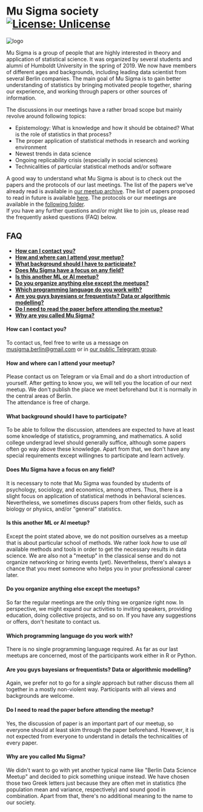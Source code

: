 # Mu Sigma society [![License: Unlicense](https://img.shields.io/badge/license-Unlicense-blue.svg)](http://unlicense.org/)

![logo](https://vectr.com/axmrk/ae6QlyRhy.png?width=280&height=280&select=a7XSU8mK8&quality=1&source=page)

Mu Sigma is a group of people that are highly interested in theory and application of statistical science. It was organized by several students and alumni of Humboldt University in the spring of 2019. We now have members of different ages and backgrounds, including leading data scientist from several Berlin companies. The main goal of Mu Sigma is to gain better understanding of statistics by bringing motivated people together, sharing our experience, and working through papers or other sources of information.

The discussions in our meetings have a rather broad scope but mainly revolve around following topics:
* Epistemology: What is knowledge and how it should be obtained? What is the role of statistics in that process?
* The proper application of statistical methods in research and working environment
* Newest trends in data science
* Ongoing replicability crisis (especially in social sciences)
* Technicalities of particular statistical methods and/or software

A good way to understand what Mu Sigma is about is to check out the papers and the protocols of our last meetings. The list of the papers we've already read is available in [our meetup archive](meetup_archive.md). The list of papers proposed to read in future is available [here](reading-list.md). The protocols or our meetings are available in the [following folder](/protocols).  
If you have any further questions and/or might like to join us, please read the frequently asked questions (FAQ) below.

## FAQ
- [**How can I contact you?**](#how-can-i-contact-you)
- [**How and where can I attend your meetup?**](#how-and-where-can-i-attend-your-meetup)
- [**What background should I have to participate?**](#what-background-should-i-have-to-participate)
- [**Does Mu Sigma have a focus on any field?**](#does-mu-sigma-have-a-focus-on-any-field)
- [**Is this another ML or AI meetup?**](#is-this-another-ml-or-ai-meetup)
- [**Do you organize anything else except the meetups?**](#do-you-organize-anything-else-except-the-meetups)
- [**Which programming language do you work with?**](#which-programming-language-do-you-work-with)
- [**Are you guys bayesians or frequentists? Data or algorithmic modelling?**](#are-you-guys-bayesians-or-frequentists-data-or-algorithmic-modelling)
- [**Do I need to read the paper before attending the meetup?**](#do-i-need-to-read-the-paper-before-attending-the-meetup)
- [**Why are you called Mu Sigma?**](#why-are-you-called-mu-sigma)

#### How can I contact you?
To contact us, feel free to write us a message on musigma.berlin@gmail.com or in [our public Telegram group](https://t.me/mu_sigma).

#### How and where can I attend your meetup?
Please contact us on Telegram or via Email and do a short introduction of yourself. After getting to know you, we will tell you the location of our next meetup. We don't publish the place we meet beforehand but it is normally in the central areas of Berlin.  
The attendance is free of charge.

#### What background should I have to participate?
To be able to follow the discussion, attendees are expected to have at least some knowledge of statistics, programming, and mathematics. A solid college undergrad level should generally suffice, although some papers often go way above these knowledge. Apart from that, we don't have any special requirements except willingnes to participate and learn actively.

#### Does Mu Sigma have a focus on any field?
It is necessary to note that Mu Sigma was founded by students of psychology, sociology, and economics, among others. Thus, there is a slight focus on application of statistical methods in behavioral sciences. Nevertheless, we sometimes discuss papers from other fields, such as biology or physics, and/or "general" statistics. 

#### Is this another ML or AI meetup?
Except the point stated above, we do not position ourselves as a meetup that is about particular school of methods. We rather look *how* to use *all* available methods and tools in order to get the necessary results in data science. We are also not a "meetup" in the classical sense and do not organize networking or hiring events (yet). Nevertheless, there's always a chance that you meet someone who helps you in your professional career later.

#### Do you organize anything else except the meetups?
So far the regular meetings are the only thing we organize right now. In perspective, we might expand our activities to inviting speakers, providing education, doing collective projects, and so on. If you have any suggestions or offers, don't hesitate to contact us.

#### Which programming language do you work with?
There is no single programming language required. As far as our last meetups are concerned, most of the participants work either in R or Python.

#### Are you guys bayesians or frequentists? Data or algorithmic modelling?
Again, we prefer not to go for a *single* approach but rather discuss them all together in a mostly non-violent way. Participants with all views and backgrounds are welcome.

#### Do I need to read the paper before attending the meetup?
Yes, the discussion of paper is an important part of our meetup, so everyone should at least skim through the paper beforehand. However, it is not expected from everyone to understand in details the technicalities of every paper.

#### Why are you called Mu Sigma?
We didn't want to go with yet another typical name like "Berlin Data Science Meetup" and decided to pick something unique instead. We have chosen those two Greek letters just because they are often met in statistics (the population mean and variance, respectively) and sound good in combination. Apart from that, there's no additional meaning to the name to our society.
